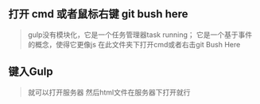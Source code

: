 ## 打开 cmd 或者鼠标右键 git bush here
> gulp没有模块化，它是一个任务管理器task running；
> 它是一个基于事件的概念，使得它更像js
> 在此文件夹下打开cmd或者右击git Bush Here
## 键入Gulp
> 就可以打开服务器
> 然后html文件在服务器下打开就行
